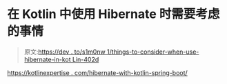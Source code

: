 # 在 Kotlin 中使用 Hibernate 时需要考虑的事情

> 原文:[https://dev . to/s1m0nw 1/things-to-consider-when-use-hibernate-in-kot Lin-402d](https://dev.to/s1m0nw1/things-to-consider-when-using-hibernate-in-kotlin-402d)

[https://kotlinexpertise . com/hibernate-with-kotlin-spring-boot/](https://kotlinexpertise.com/hibernate-with-kotlin-spring-boot/)